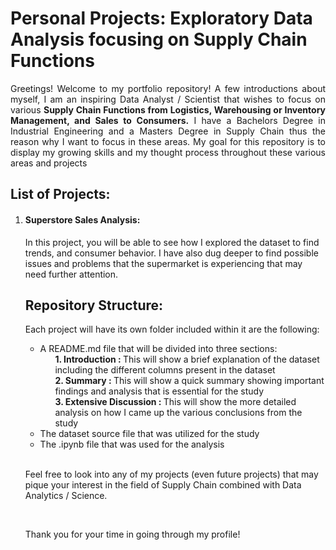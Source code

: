 # Personal Projects: Exploratory Data Analysis focusing on Supply Chain Functions
<div align = 'justify';'><p>Greetings! Welcome to my portfolio repository! A few introductions about myself, I am an inspiring Data Analyst / Scientist that wishes to focus on various <strong>Supply Chain Functions from Logistics, Warehousing or Inventory Management, and Sales to Consumers.</strong> 
 I have a Bachelors Degree in Industrial Engineering and a Masters Degree in Supply Chain thus the reason why I want to focus in these areas. My goal for this repository is to display my growing skills and my thought process throughout these various areas and projects</p></div>
<h2>List of Projects:</h2>
<ol>
  <li><h4>Superstore Sales Analysis:</h4><p>In this project, you will be able to see how I explored the dataset to find trends, and consumer behavior. I have also dug deeper to find possible issues and problems that the supermarket is experiencing that may need further attention. </p>
</li>
</o>

<h2>Repository Structure:</h2>
<p>Each project will have its own folder included within it are the following:</p>
<ul>
  <li>A README.md file that will be divided into three sections:<br>
    <ol><strong>1. Introduction : </strong>This will show a brief explanation of the dataset including the different columns present in the dataset</ol>
    <ol><strong>2. Summary : </strong>This will show a quick summary showing important findings and analysis that is essential for the study</ol>
    <ol><strong>3. Extensive Discussion : </strong>This will show the more detailed analysis on how I came up the various conclusions from the study</ol>
  </li>
  <li>
    The dataset source file that was utilized for the study
  </li>
  <li>
    The .ipynb file that was used for the analysis
  </li>
</ul>
<br>
<p>Feel free to look into any of my projects (even future projects) that may pique your interest in the field of Supply Chain combined with Data Analytics / Science.</p><br>
<p>Thank you for your time in going through my profile!</p>
